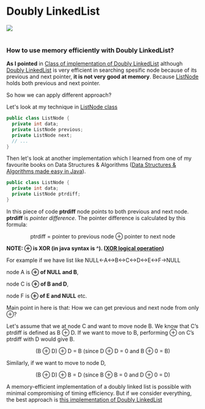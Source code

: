 # Doubly LinkedList
<img src="https://upload.wikimedia.org/wikipedia/commons/thumb/5/5e/Doubly-linked-list.svg/610px-Doubly-linked-list.svg.png" />
<br/>
<br/>

### How to use memory efficiently with Doubly LinkedList?

**As I pointed** in [Class of implementation of Doubly LinkedList](https://github.com/ferhad2207/Data-Structures-and-Algorithms/blob/master/DataStructures/LinkedLists/DoublyLinkedList/src/com/ferhad/DoublyLinkedList.java "DoublyLinkedList.java class") although [Doubly LinkedList](https://github.com/ferhad2207/Data-Structures-and-Algorithms/blob/master/DataStructures/LinkedLists/DoublyLinkedList/src/com/ferhad/DoublyLinkedList.java "Doubly LinkedList class") is very efficient in searching spesific node because of its previous and next pointer, **it is not very good at memory**. Because [ListNode](https://github.com/ferhad2207/Data-Structures-and-Algorithms/blob/master/DataStructures/LinkedLists/DoublyLinkedList/src/com/ferhad/ListNode.java "ListNode.java class") holds both previous and next pointer.

So how we can apply different approach?

Let's look at my technique in [ListNode class](https://github.com/ferhad2207/Data-Structures-and-Algorithms/blob/master/DataStructures/LinkedLists/DoublyLinkedList/src/com/ferhad/ListNode.java "ListNode.java class")

```java
public class ListNode {
  private int data;
  private ListNode previous;
  private ListNode next;
  // ...
}
```

Then let's look at another implementation which I learned from one of my favourite books on Data Structures & Algorithms ([Data Structures & Algorithms made easy in Java](https://www.amazon.com/Data-Structures-Algorithms-Made-Easy/dp/1468101277 "Data Structures & Algorithms made easy in Java on Amazon")).

```java
public class ListNode {
  private int data;
  private ListNode ptrdiff;
}
```

In this piece of code **ptrdiff** node points to both previous and next node. **ptrdiff** is *pointer difference*. The pointer difference is calculated by this formula:

<div align="center">
  ptrdiff = pointer to previous node ⊕ pointer to next node
</div>

**NOTE: ⊕ is XOR (in java syntax is ^). ([XOR logical operation](https://en.wikipedia.org/wiki/Exclusive_or "XOR in Wikipedia"))**

For example if we have list like NULL<-A<->B<->C<->D<->E<->F->NULL 

node A is **⊕ of NULL and B**,

node C is **⊕ of B and D**,

node F is **⊕ of E and NULL** etc.

Main point in here is that: How we can get previous and next node from only ⊕?

Let's assume that we at node C and want to move node B. We know that
C’s ptrdiff is defined as B ⊕ D. If we want to move to B, performing ⊕ on C’s ptrdiff with D
would give B.

<div align="center">
  (B ⊕ D) ⊕ D = B (since D ⊕ D = 0 and B ⊕ 0 = B)
</div>

Similarly, if we want to move to node D,

<div align="center">
  (B ⊕ D) ⊕ B = D (since B ⊕ B = 0 and D ⊕ 0 = D)
</div>

A memory-efficient implementation of a doubly linked list is possible with minimal
compromising of timing efficiency. But if we consider everything, the best approach is [this implementation of Doubly LinkedList](https://github.com/ferhad2207/Data-Structures-and-Algorithms/blob/master/DataStructures/LinkedLists/DoublyLinkedList/src/com/ferhad/DoublyLinkedList.java "DoublyLinkedList.java class")
